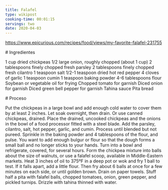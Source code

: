 ```yaml
---
title: Falafel
type: wikipost
cooking-time: 00:01:15
servings: two 
date: 2020-04-03
---
```


https://www.epicurious.com/recipes/food/views/my-favorite-falafel-231755

# Ingredientes

1 cup dried chickpeas
1/2 large onion, roughly chopped (about 1 cup)
2 tablespoons finely chopped fresh parsley
2 tablespoons finely chopped fresh cilantro
1 teaspoon salt
1/2-1 teaspoon dried hot red pepper
4 cloves of garlic
1 teaspoon cumin
1 teaspoon baking powder
4-6 tablespoons flour
Soybean or vegetable oil for frying
Chopped tomato for garnish
Diced onion for garnish
Diced green bell pepper for garnish
Tahina sauce
Pita bread

# Proceso

Put the chickpeas in a large bowl and add enough cold water to cover them by at least 2 inches. Let soak overnight, then drain. Or use canned chickpeas, drained.
Place the drained, uncooked chickpeas and the onions in the bowl of a food processor fitted with a steel blade. Add the parsley, cilantro, salt, hot pepper, garlic, and cumin. Process until blended but not pureed.
Sprinkle in the baking powder and 4 tablespoons of the flour, and pulse. You want to add enough bulgur or flour so that the dough forms a small ball and no longer sticks to your hands. Turn into a bowl and refrigerate, covered, for several hours.
Form the chickpea mixture into balls about the size of walnuts, or use a falafel scoop, available in Middle-Eastern markets.
Heat 3 inches of oil to 375ºF in a deep pot or wok and fry 1 ball to test. If it falls apart, add a little flour. Then fry about 6 balls at once for a few minutes on each side, or until golden brown. Drain on paper towels. Stuff half a pita with falafel balls, chopped tomatoes, onion, green pepper, and pickled turnips. Drizzle with tahina thinned with water.

